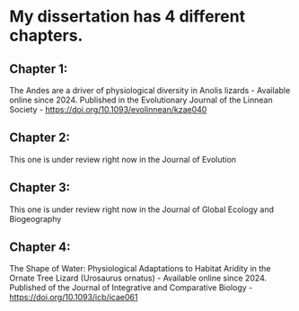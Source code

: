 # My dissertation has 4 different chapters.

## Chapter 1: 
The Andes are a driver of physiological diversity in Anolis lizards - Available online since 2024. Published in the Evolutionary Journal of the Linnean Society - https://doi.org/10.1093/evolinnean/kzae040

## Chapter 2: 
This one is under review right now in the Journal of Evolution

## Chapter 3: 
This one is under review right now in the Journal of Global Ecology and Biogeography

## Chapter 4: 
The Shape of Water: Physiological Adaptations to Habitat Aridity in the Ornate Tree Lizard (Urosaurus ornatus) - Available online since 2024. Published of the Journal of Integrative and Comparative Biology - https://doi.org/10.1093/icb/icae061
